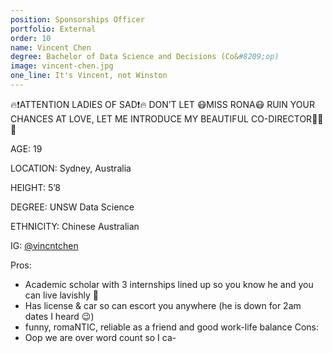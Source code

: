 ```yaml
---
position: Sponsorships Officer
portfolio: External
order: 10
name: Vincent Chen
degree: Bachelor of Data Science and Decisions (Co&#8209;op)
image: vincent-chen.jpg
one_line: It's Vincent, not Winston
---
```


🔥❗ATTENTION LADIES OF SAD❗🔥 DON’T LET 😷MISS RONA😷 RUIN YOUR CHANCES AT LOVE, LET ME INTRODUCE MY BEAUTIFUL CO-DIRECTOR🥵😌🙌

AGE: 19

LOCATION: Sydney, Australia

HEIGHT: 5’8

DEGREE: UNSW Data Science

ETHNICITY: Chinese Australian 

IG: [@vincntchen](https://www.instagram.com/vincntchen/)

Pros:
-	Academic scholar with 3 internships lined up so you know he and you can live lavishly 🤭
-	Has license & car so can escort you anywhere (he is down for 2am dates I heard 😉)
- 	funny, romaNTIC, reliable as a friend and good work-life balance
Cons:
-	Oop we are over word count so I ca-